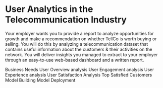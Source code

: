 # User Analytics in the Telecommunication Industry
Your employer wants you to provide a report to analyze opportunities for growth and make a recommendation on whether TellCo is worth buying or selling.  You will do this by analyzing a telecommunication dataset that contains useful information about the customers & their activities on the network. You will deliver insights you managed to extract to your employer through an easy-to-use web-based dashboard and a written report. 


Business Needs
User Overview analysis
User Engagement analysis
User Experience analysis
User Satisfaction Analysis
Top Satisfied Customers
Model Building 
Model Deployment 

